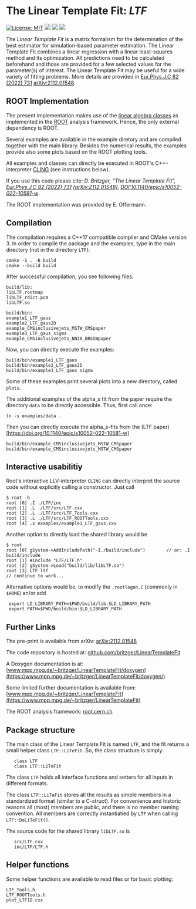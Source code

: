 # The Linear Template Fit: *LTF*  

[![License: MIT](https://img.shields.io/badge/License-MIT-yellow.svg)](https://opensource.org/licenses/MIT)
[![](https://img.shields.io/badge/version-stable-green.svg)]()
[![](https://img.shields.io/badge/docs-doxygen-blue.svg)](https://www.mpp.mpg.de/~britzger/LinearTemplateFit/doxygen/) 
[![](https://img.shields.io/badge/docs-home-blue.svg)](https://www.mpp.mpg.de/~britzger/LinearTemplateFit/) 

The *Linear Template Fit* is a matrix formalism for the determination of the best estimator for simulation-based parameter estimation.
The Linear Template Fit combines a linear regression with a linear least-squares method and its optimization. All
predictions need to be calculated beforehand and those are provided for a few selected values for the parameter(s) of interest.
The Linear Template Fit may be useful for a wide variety of fitting problems. More details are provided in [Eur.Phys.J.C 82 (2022) 731](https://doi.org/10.1140/epjc/s10052-022-10581-w) [arXiv:2112.01548](https://arxiv.org/abs/2112.01548).


## ROOT Implementation
The present implementation makes use of the [linear algebra classes](https://root.cern.ch/root/htmldoc/guides/users-guide/LinearAlgebra.html) as implemented in the [ROOT](root.cern.ch) analysis framework.
Hence, the only external dependency is ROOT.

Several examples are available in the example diretory and are compiled together with the main library.
Besides the numerical results, the examples provide also some plots based on the ROOT plotting tools.

All examples and classes can directly be executed in ROOT's C++-interpreter [CLING](https://root.cern/cling) (see instructions below).

If you use this code please cite: *D. Britzger, "The Linear Template Fit", [Eur.Phys.J.C 82 (2022) 731](https://doi.org/10.1140/epjc/s10052-022-10581-w) [[arXiv:2112.01548]](https://arxiv.org/abs/2112.01548), [DOI:10.1140/epjc/s10052-022-10581-w](https://doi.org/10.1140/epjc/s10052-022-10581-w)*.

The ROOT implementation was provided by E. Offermann.


## Compilation
The compilation requires a C++17 compatible compiler and CMake version 3.
In order to compile the package and the examples, type in the main directory (not in the directory `LTF`):
```
cmake -S . -B build
cmake --build build
```

After successful compilation, you see following files:
```
build/lib:
libLTF.rootmap
libLTF_rdict.pcm
libLTF.so

build/bin:
example1_LTF_gaus
example2_LTF_gaus2D
example_CMSinclusivejets_MSTW_CMSpaper
example3_LTF_gaus_sigma
example_CMSinclusivejets_NN30_BRSSWpaper
```


Now, you can directly execute the examples:
```
build/bin/example1_LTF_gaus
build/bin/example2_LTF_gaus2D
build/bin/example3_LTF_gaus_sigma

```
Some of these examples print several plots into a new directory, called `plots`.


The additional examples of the alpha_s fit from the paper require the directory `data` to be directly accessible.
Thus, first call once:
```
ln -s examples/data .
```
Then you can directly execute the alpha_s-fits from the (LTF paper)[https://doi.org/10.1140/epjc/s10052-022-10581-w]
```        
build/bin/example_CMSinclusivejets_MSTW_CMSpaper
build/bin/example_CMSinclusivejets_MSTW_CMSpaper
```

## Interactive usabilitiy
Root's interactive LLV-interpreter `CLING` can directly interpret the source code without explicitly calling a constructor.
Just call
```
$ root -b
root [0] .I ./LTF/inc
root [1] .L ./LTF/src/LTF.cxx 
root [2] .L ./LTF/src/LTF_Tools.cxx 
root [3] .L ./LTF/src/LTF_ROOTTools.cxx
root [4] .x examples/example1_LTF_gaus.cxx
```

Another option to directly load the shared library would be
```
$ root 
root [0] gSystem->AddIncludePath("-I./build/include")        // or: .I build/include
root [1] #include "LTF/LTF.h"
root [2] gSystem->Load("build/lib/libLTF.so")
root [3] LTF ltf
// continue to work...
```

Alternative options would be, to modify the `.rootlogon.C` (commonly in `$HOME`) an/or add
```
 export LD_LIBRARY_PATH=$PWD/build/lib:$LD_LIBRARY_PATH
 export PATH=$PWD/build/bin:$LD_LIBRARY_PATH
```


## Further Links
The pre-print is available from arXiv: [arXiv:2112.01548](https://arxiv.org/abs/2112.01548)

The code repository is hosted at: [github.com/britzger/LinearTemplateFit](https://github.com/britzger/LinearTemplateFit/)

A Doxygen documentation is at: [www.mpp.mpg.de/~britzger/LinearTemplateFit/doxygen](https://www.mpp.mpg.de/~britzger/LinearTemplateFit/doxygen/)

Some limited further documentation is available from: [www.mpp.mpg.de/~britzger/LinearTemplateFit](https://www.mpp.mpg.de/~britzger/LinearTemplateFit)

The ROOT analysis framework: [root.cern.ch](root.cern.ch)


## Package structure
The main class of the Linear Template Fit is named `LTF`, and the fit returns a small helper class `LTF::LiTeFit`.
So, the class structure is simply:
```
   class LTF
   class LTF::LiTeFit
```

The class `LTF` holds all interface functions and setters for all inputs in different formats.

The class `LTF::LiTeFit` stores all the results as simple members in a standardized format (similar to a C-struct). 
For convenience and historic reasons all (most) members are public, and there is no member naming convention.
All members are correctly instantiatied by `LTF` when calling `LTF::DoLiTeFit()`.

The source code for the shared library `libLTF.so` is 
```
   src/LTF.cxx
   inc/LTF/LTF.h
```


## Helper functions
Some helper functions are available to read files or for basic plotting:
```
LTF_Tools.h
LTF_ROOTTools.h
plot_LTF1D.cxx
```


